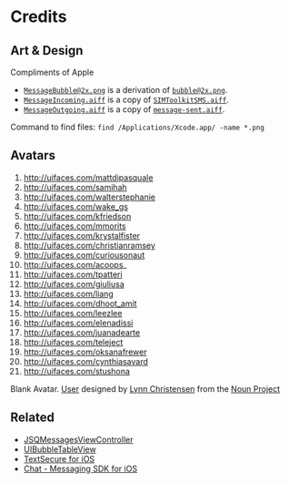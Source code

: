 # Credits

## Art & Design

Compliments of Apple

* [`MessageBubble@2x.png`][1] is a derivation of [`bubble@2x.png`][2].
* [`MessageIncoming.aiff`][3] is a copy of [`SIMToolkitSMS.aiff`][4].
* [`MessageOutgoing.aiff`][5] is a copy of [`message-sent.aiff`][6].

Command to find files: `find /Applications/Xcode.app/ -name *.png`

## Avatars

1. http://uifaces.com/mattdipasquale
2. http://uifaces.com/samihah
3. http://uifaces.com/walterstephanie
4. http://uifaces.com/wake_gs
5. http://uifaces.com/kfriedson
6. http://uifaces.com/mmorits
7. http://uifaces.com/krystalfister
8. http://uifaces.com/christianramsey
9. http://uifaces.com/curiousonaut
10. http://uifaces.com/acoops_
11. http://uifaces.com/tpatteri
12. http://uifaces.com/giuliusa
13. http://uifaces.com/liang
14. http://uifaces.com/dhoot_amit
15. http://uifaces.com/leezlee
16. http://uifaces.com/elenadissi
17. http://uifaces.com/juanadearte
18. http://uifaces.com/teleject
19. http://uifaces.com/oksanafrewer
20. http://uifaces.com/cynthiasavard
21. http://uifaces.com/stushona

Blank Avatar. [User][7] designed by [Lynn Christensen][8] from the [Noun Project][9]


## Related

* [JSQMessagesViewController][10]
* [UIBubbleTableView][11]
* [TextSecure for iOS][12]
* [Chat - Messaging SDK for iOS][13]


[1]: https://github.com/acani/Chats/raw/master/Chats/Chats/Images.xcassets/MessageBubble.imageset/MessageBubble@2x.png
[2]: file:///Applications/Xcode.app/Contents/Developer/Platforms/iPhoneSimulator.platform/Developer/SDKs/iPhoneSimulator7.1.sdk/System/Library/PrivateFrameworks/ChatKit.framework/bubble@2x.png
[3]: https://github.com/acani/Chats/raw/master/Chats/Chats/Resources/MessageIncoming.aiff
[4]: file:///Applications/Xcode.app//Contents/Developer/Platforms/iPhoneSimulator.platform/Developer/SDKs/iPhoneSimulator7.1.sdk/System/Library/CoreServices/SpringBoard.app/SIMToolkitSMS.aiff
[5]: https://github.com/acani/Chats/raw/master/Chats/Chats/Resources/MessageOutgoing.aiff
[6]: https://github.com/oovoodev/iOS-SDK-Sample/blob/master/ooVooSample/JSMessagesViewController/Resources/Sounds/message-sent.aiff
[7]: http://www.thenounproject.com/term/user/4520/
[8]: http://www.thenounproject.com/lynnthemac
[9]: http://www.thenounproject.com
[10]: https://github.com/jessesquires/JSQMessagesViewController
[11]: http://alexbarinov.github.io/UIBubbleTableView/
[12]: https://github.com/WhisperSystems/TextSecure-iOS
[13]: http://www.binpress.com/app/chat-messaging-sdk-for-ios/1644
